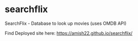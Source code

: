 # searchflix
SearchFlix - Database to look up movies (uses OMDB API)

Find Deployed site here: https://amish22.github.io/searchflix/
